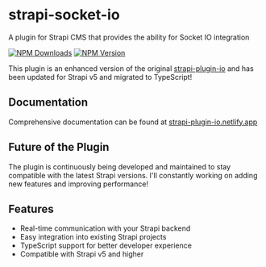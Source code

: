 # strapi-socket-io

A plugin for Strapi CMS that provides the ability for Socket IO integration

[![NPM Downloads](https://img.shields.io/npm/dm/strapi-socket-io.svg)](https://www.npmjs.com/package/strapi-socket-io)
[![NPM Version](https://img.shields.io/npm/v/strapi-socket-io.svg)](https://www.npmjs.com/package/strapi-socket-io)

This plugin is an enhanced version of the original [strapi-plugin-io](https://github.com/strapi-community/strapi-plugin-io) and has been updated for Strapi v5 and migrated to TypeScript!

## Documentation

Comprehensive documentation can be found at [strapi-plugin-io.netlify.app](https://strapi-plugin-io.netlify.app/)

## Future of the Plugin

The plugin is continuously being developed and maintained to stay compatible with the latest Strapi versions. I'll constantly working on adding new features and improving performance!

## Features

- Real-time communication with your Strapi backend
- Easy integration into existing Strapi projects
- TypeScript support for better developer experience
- Compatible with Strapi v5 and higher
